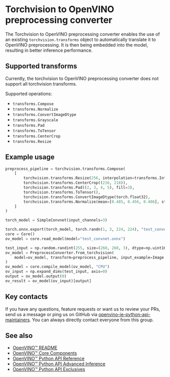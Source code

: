 # Torchvision to OpenVINO preprocessing converter

The Torchvision to OpenVINO preprocessing converter enables the use of an existing `torchvision.transforms` object to automatically translate it to OpenVINO preprocessing. It is then being embedded into the model, resulting in better inference performance.


## Supported transforms

Currently, the torchvision to OpenVINO preprocessing converter does not support all torchvision transforms.

Supported operations:
- `transforms.Compose`
- `transforms.Normalize`
- `transforms.ConvertImageDtype`
- `transforms.Grayscale`
- `transforms.Pad`
- `transforms.ToTensor`
- `transforms.CenterCrop`
- `transforms.Resize`

## Example usage

```python
preprocess_pipeline = torchvision.transforms.Compose(
    [
        torchvision.transforms.Resize(256, interpolation=transforms.InterpolationMode.NEAREST),
        torchvision.transforms.CenterCrop((216, 218)),
        torchvision.transforms.Pad((2, 3, 4, 5), fill=3),
        torchvision.transforms.ToTensor(),
        torchvision.transforms.ConvertImageDtype(torch.float32),
        torchvision.transforms.Normalize(mean=[0.485, 0.456, 0.406], std=[0.229, 0.224, 0.225]),
    ]
)

torch_model = SimpleConvnet(input_channels=3)

torch.onnx.export(torch_model, torch.randn(1, 3, 224, 224), "test_convnet.onnx", verbose=False, input_names=["input"], output_names=["output"])
core = Core()
ov_model = core.read_model(model="test_convnet.onnx")

test_input = np.random.randint(255, size=(260, 260, 3), dtype=np.uint16)
ov_model = PreprocessConverter.from_torchvision(
    model=ov_model, transform=preprocess_pipeline, input_example=Image.fromarray(test_input.astype("uint8"), "RGB")
)
ov_model = core.compile_model(ov_model, "CPU")
ov_input = np.expand_dims(test_input, axis=0)
output = ov_model.output(0)
ov_result = ov_model(ov_input)[output]
```

## Key contacts

If you have any questions, feature requests or want us to review your PRs, send us a message or ping us on GitHub via [openvino-ie-python-api-maintainers](https://github.com/orgs/openvinotoolkit/teams/openvino-ie-python-api-maintainers). You can always directly contact everyone from this group.

## See also

* [OpenVINO™ README](../../../README.md)
* [OpenVINO™ Core Components](../../README.md)
* [OpenVINO™ Python API Reference](https://docs.openvino.ai/2025/api/ie_python_api/api.html)
* [OpenVINO™ Python API Advanced Inference](https://docs.openvino.ai/2025/openvino-workflow/running-inference/python-api-advanced-inference.html)
* [OpenVINO™ Python API Exclusives](https://docs.openvino.ai/2025/openvino-workflow/running-inference/python-api-exclusives.html)
